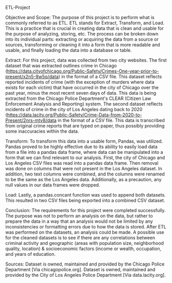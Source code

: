ETL-Project

Objective and Scope:
The purpose of this project is to perform what is commonly referred to as ETL. ETL stands for Extract, Transform, and Load. This is a practice that is crucial in creating data that is clean and usable for the purpose of analyzing, storing, etc. The process can be broken down into its individual parts: extracting or acquiring the data from a source or sources, transforming or cleaning it into a form that is more readable and usable, and finally loading the data into a database or table.

Extract:
For this project, data was collected from two city websites. The first dataset that was extracted outlines crime in Chicago (https://data.cityofchicago.org/Public-Safety/Crimes-One-year-prior-to-present/x2n5-8w5q/data) in the format of a CSV file. This dataset reflects reported incidents of crime (with the exception of murders where data exists for each victim) that have occurred in the city of Chicago over the past year, minus the most recent seven days of data. This data is being extracted from the Chicago Police Department's CLEAR (Citizen Law Enforcement Analysis and Reporting) system.
The second dataset reflects incidents of crime in the city of Los Angeles dating back to 2020  (https://data.lacity.org/Public-Safety/Crime-Data-from-2020-to-Present/2nrs-mtv8/data in the format of a CSV file. This data is transcribed from original crime reports that are typed on paper, thus possibly providing some inaccuracies within the data.

Transform:
To transform this data into a usable form, Pandas, was utilized. Pandas proved to be highly effective due to its ability to easily load data from a file into a pandas data frame, where data can be manipulated into a form that we can find relevant to our analysis.
First, the city of Chicago and Los Angeles CSV files was read into a pandas data frame. Then removal was done on columns that were not present in the Los Angeles dataset. In addition, two text columns were combined, and the columns were renamed to be the same as the Los Angeles data. Additionally, as a precaution, any null values in our data frames were dropped.

Load:
Lastly, a pandas.concant function was used to append both datasets. This resulted in two CSV files being exported into a combined CSV dataset.

Conclusion:
The requirements for this project were completed successfully. The purpose was not to perform an analysis on the data, but rather to prepare the data in a way that an analysis would not be limited by any inconsistencies or formatting errors due to how the data is stored. 
After ETL was performed on the datasets, an analysis could be made. A possible use for the cleaned datasets is to see if there are any correlations between criminal activity and geographic (areas with population size, neighborhood quality, location) & socioeconomic factors (income or wealth, occupation, and years of education. 

Sources:
Dataset is owned, maintained and provided by the Chicago Police Department [Via chicagopolice.org].
Dataset is owned, maintained and provided by the City of Los Angeles Police Department [Via data.lacity.org]. 

